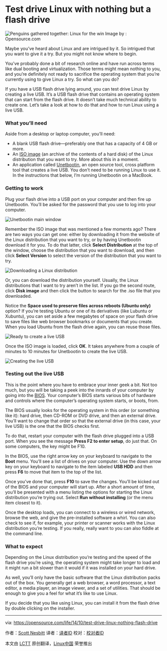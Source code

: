 Test drive Linux with nothing but a flash drive
================================================================================
![Penguins gathered together: Linux for the win](https://opensource.com/sites/default/files/styles/image-full-size/public/images/life/OSDC_Penguin_Image_520x292_12324207_0714_mm_v1a.png)
Image by : Opensource.com

Maybe you’ve heard about Linux and are intrigued by it. So intrigued that you want to give it a try. But you might not know where to begin.

You’ve probably done a bit of research online and have run across terms like dual booting and virtualization. Those terms might mean nothing to you, and you’re definitely not ready to sacrifice the operating system that you’re currently using to give Linux a try. So what can you do?

If you have a USB flash drive lying around, you can test drive Linux by creating a live USB. It’s a USB flash drive that contains an operating system that can start from the flash drive. It doesn’t take much technical ability to create one. Let’s take a look at how to do that and how to run Linux using a live USB.

### What you’ll need ###

Aside from a desktop or laptop computer, you’ll need:

- A blank USB flash drive—preferably one that has a capacity of 4 GB or more.
- An [ISO image][1] (an archive of the contents of a hard disk) of the Linux distribution that you want to try. More about this in a moment.
- An application called [Unetbootin][2], an open source tool, cross platform tool that creates a live USB. You don’t need to be running Linux to use it. In the instructions that below, I’m running Unetbootin on a MacBook.

### Getting to work ###

Plug your flash drive into a USB port on your computer and then fire up Unetbootin. You’ll be asked for the password that you use to log into your computer.

![Unetbootin main window](http://opensource.com/sites/default/files/images/life-uploads/unetbootin-main.png)

Remember the ISO image that was mentioned a few moments ago? There are two ways you can get one: either by downloading it from the website of the Linux distribution that you want to try, or by having Unetbootin download it for you. To do that latter, click **Select Distribution** at the top of the window, choose the distribution that you want to download, and then click **Select Version** to select the version of the distribution that you want to try.

![Downloading a Linux distribution](http://opensource.com/sites/default/files/images/life-uploads/unetbootin-download-distro.png)

Or, you can download the distribution yourself. Usually, the Linux distributions that I want to try aren’t in the list. If you go the second route, click **Disk image** and then click the button to search for the .iso file that you downloaded.

Notice the **Space used to preserve files across reboots (Ubuntu only)** option? If you’re testing Ubuntu or one of its derivatives (like Lubuntu or Xubuntu), you can set aside a few megabytes of space on your flash drive to save files like web browser bookmarks or documents that you create. When you load Ubuntu from the flash drive again, you can reuse those files.

![Ready to create a live USB](http://opensource.com/sites/default/files/images/life-uploads/unetbootin-ready-to-go.png)

Once the ISO image is loaded, click **OK**. It takes anywhere from a couple of minutes to 10 minutes for Unetbootin to create the live USB.

![Creating the live USB](http://opensource.com/sites/default/files/images/life-uploads/unetbootin-creating-disk.png)

### Testing out the live USB ###

This is the point where you have to embrace your inner geek a bit. Not too much, but you will be taking a peek into the innards of your computer by going into the [BIOS][3]. Your computer’s BIOS starts various bits of hardware and controls where the computer’s operating system starts, or boots, from.

The BIOS usually looks for the operating system in this order (or something like it): hard drive, then CD-ROM or DVD drive, and then an external drive. You’ll want to change that order so that the external drive (in this case, your live USB) is the one that the BIOS checks first.

To do that, restart your computer with the flash drive plugged into a USB port. When you see the message **Press F2 to enter setup**, do just that. On some computers, the key might be F10.

In the BIOS, use the right arrow key on your keyboard to navigate to the **Boot** menu. You’ll see a list of drives on your computer. Use the down arrow key on your keyboard to navigate to the item labeled **USB HDD** and then press **F6** to move that item to the top of the list.

Once you’ve done that, press **F10** to save the changes. You’ll be kicked out of the BIOS and your computer will start up. After a short amount of time, you’ll be presented with a menu listing the options for starting the Linux distribution you’re trying out. Select **Run without installing** (or the menu item closest to it).

Once the desktop loads, you can connect to a wireless or wired network, browse the web, and give the pre-installed software a whirl. You can also check to see if, for example, your printer or scanner works with the Linux distribution you’re testing. If you really, really want to you can also fiddle at the command line.

### What to expect ###

Depending on the Linux distribution you’re testing and the speed of the flash drive you’re using, the operating system might take longer to load and it might run a bit slower than it would if it was installed on your hard drive.

As well, you’ll only have the basic software that the Linux distribution packs out of the box. You generally get a web browser, a word processor, a text editor, a media player, an image viewer, and a set of utilities. That should be enough to give you a feel for what it’s like to use Linux.

If you decide that you like using Linux, you can install it from the flash drive by double clicking on the installer.

--------------------------------------------------------------------------------

via: https://opensource.com/life/14/10/test-drive-linux-nothing-flash-drive

作者：[Scott Nesbitt][a]
译者：[译者ID](https://github.com/译者ID)
校对：[校对者ID](https://github.com/校对者ID)

本文由 [LCTT](https://github.com/LCTT/TranslateProject) 原创翻译，[Linux中国](http://linux.cn/) 荣誉推出

[a]:https://opensource.com/users/scottnesbitt
[1]:http://en.wikipedia.org/wiki/ISO_image
[2]:http://unetbootin.sourceforge.net/
[3]:http://en.wikipedia.org/wiki/BIOS